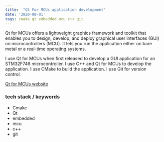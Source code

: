 ```yaml
---
title:  "Qt For MCUs application development"
date: '2020-08-01'
tags: cmake qt embedded mcu c++ git
---
```



Qt for MCUs offers a lightweight graphics framework and toolkit that enables you to design, develop, and deploy graphical user interfaces (GUI) on microcontrollers (MCU). It lets you run the application either on bare metal or a real-time operating systems.

I use Qt for MCUs when first released to develop a GUI application for an STM32F746 microcontroller. I use C++ and Qt for MCUs to develop the application. I use CMake to build the application. I use Git for version control. 

[Qt for MCUs website](https://www.qt.io/product/develop-software-microcontrollers-mcu)

### tech stack / keywords
- Cmake
- Qt
- embedded
- mcu
- c++
- git